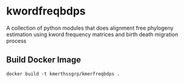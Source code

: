 # kwordfreqbdps
A collection of python modules that does alignment free phylogeny estimation using kword frequency matrices and birth death migration process

## Build Docker Image
```
docker build -t kmerthssgrp/kmerfreqbdps .
```
